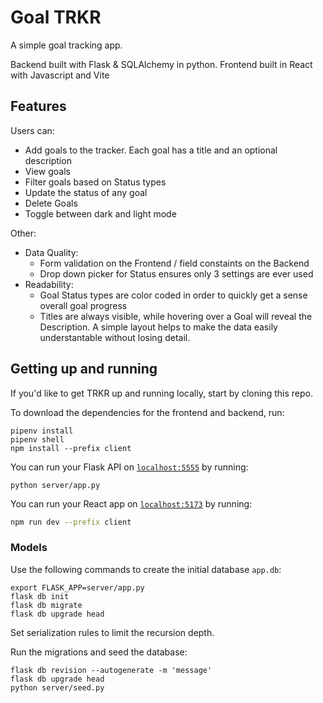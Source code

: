 # Goal TRKR
A simple goal tracking app.

Backend built with Flask & SQLAlchemy in python. 
Frontend built in React with Javascript and Vite

## Features
Users can:
- Add goals to the tracker. Each goal has a title and an optional description
- View goals
- Filter goals based on Status types
- Update the status of any goal
- Delete Goals
- Toggle between dark and light mode

Other:
- Data Quality: 
  - Form validation on the Frontend / field constaints on the Backend
  - Drop down picker for Status ensures only 3 settings are ever used
- Readability: 
  - Goal Status types are color coded in order to quickly get a sense overall goal progress
  -  Titles are always visible, while hovering over a Goal will reveal the Description. A simple layout helps to make the data easily understantable without losing detail.

## Getting up and running
If you'd like to get TRKR up and running locally, start by cloning this repo.

To download the dependencies for the frontend and backend, run:

```console
pipenv install
pipenv shell
npm install --prefix client
```

You can run your Flask API on [`localhost:5555`](http://localhost:5555) by
running:

```console
python server/app.py
```

You can run your React app on [`localhost:5173`](http://localhost:5173) by
running:

```sh
npm run dev --prefix client
```


### Models
Use the following commands to create the initial database `app.db`:

```console
export FLASK_APP=server/app.py
flask db init
flask db migrate
flask db upgrade head
```


Set serialization rules to limit the recursion depth.

Run the migrations and seed the database:

```console
flask db revision --autogenerate -m 'message'
flask db upgrade head
python server/seed.py
```

